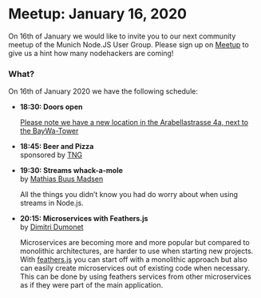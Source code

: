 # Meetup: January 16, 2020

On 16th of January we would like to invite you to our next community meetup of the Munich Node.JS User Group. 
Please sign up on [Meetup](https://www.meetup.com/Munich-Node-js-User-Group/events/267871364/) to give us a hint how many nodehackers are coming!

### What?

On 16th of January 2020 we have the following schedule:


*   **18:30: Doors open**  

    [Please note we have a new location in the Arabellastrasse 4a, next to the BayWa-Tower](https://www.tngtech.com/kontakt-und-impressum.html)
    
*   **18:45: Beer and Pizza**  
    sponsored by [TNG](https://www.tngtech.com/en.html)

*   **19:30: Streams whack-a-mole**  
    by [Mathias Buus Madsen](/speakers.html#mathiasb)

    All the things you didn’t know you had do worry about when using streams in Node.js.

*   **20:15: Microservices with Feathers.js**  
    by [Dimitri Dumonet](/speakers.html#dimitrid)

    Microservices are becoming more and more popular but compared to monolithic
    architectures, are harder to use when starting new projects.
    With [feathers.js](https://feathersjs.com/) you can start off with a
    monolithic approach but also can easily create microservices out of existing
    code when necessary. This can be done by using feathers services from other
    microservices as if they were part of the main application.
